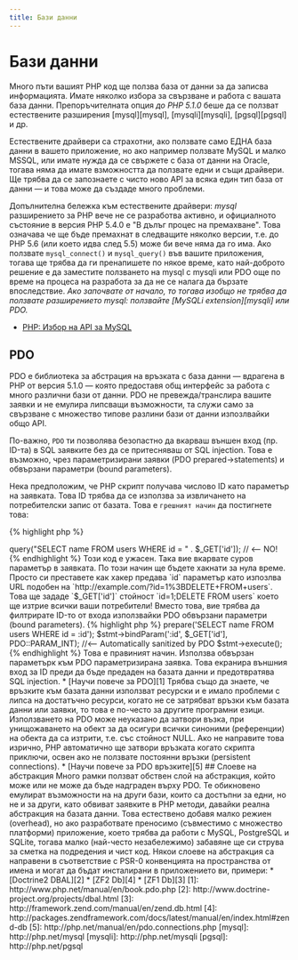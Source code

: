 ```yaml
---
title: Бази данни
---
```


# Бази данни

Много пъти вашият PHP код ще ползва база от данни за да записва информацията. Имате няколко избора за свързване и работа с вашата база данни. Препоръчителната опция _до PHP 5.1.0_ беше да се ползват естествените разширения [mysql][mysql], [mysqli][mysqli], [pgsql][pgsql] и др.

Естествените драйвери са страхотни, ако ползвате само ЕДНА база данни в вашето приложение, но ако например ползвате MySQL и малко MSSQL,
или имате нужда да се свържете с база от данни на Oracle, тогава няма да имате взможността да ползвате едни и същи драйвери. Ще трябва да се запознаете с чисто ново API за всяка един тип база от данни &mdash; и това може да създаде много проблеми.

Допълнителна бележка към естествените драйвери: _mysql_ разширението за PHP вече не се разработва активно, и официалното състояние в версия PHP 5.4.0 е
"В дълъг процес на премахване". Това означава че ще бъде премахнат в следващите няколко версии, т.е. до PHP 5.6 (или което идва след 5.5) може би вече няма да го има. Ако ползвате `mysql_connect()` и `mysql_query()` във вашите приложения, тогава ще трябва да ги пренапишете по някое време, като
най-доброто решение е да заместите ползването на mysql с mysqli или PDO още по време на процеса на разработа за да не се налага да бързате впоследствие.
_Ако започвате от начало, то тогава изобщо не трябва да ползвате разширението mysql: ползвайте [MySQLi extension][mysqli] или PDO._

* [PHP: Избор на API за MySQL](http://php.net/manual/en/mysqlinfo.api.choosing.php)

## PDO

PDO е библиотека за абстрация на връзката с база данни &mdash; вдрагена в PHP от версия 5.1.0 &mdash; която предоставя общ интерфейс за работа
с много различни бази от данни. PDO не превежда/транслира вашите заявки и не емулира липсващи възможности, та служи само за свързване с
множество типове разлини бази от данни изпозлвайки общо API.

По-важно, `PDO` ти позволява безопастно да вкарваш външен вход (пр. ID-та) в SQL заявките без да се притесняваш от SQL injection.
Това е възможно, чрез параметризирани заявки (PDO prepared->statements) и обвързани параметри (bound parameters).


Нека предположим, че PHP скрипт получава числово ID като параметър на заявката. Това ID трябва да се използва за извличането на потребителски запис от базата. Това е `грешният начин` да постигнете това:

{% highlight php %}
<?php
$pdo = new PDO('sqlite:users.db');
$pdo->query("SELECT name FROM users WHERE id = " . $_GET['id']); // <-- NO!
{% endhighlight %}

Този код е ужасен. Така вие вкарвате суров параметър в заявката. По този начин ще бъдете хакнати за нула време. Просто си преставете как хакер предава `id` параметър като изпозлва URL подобен на
`http://example.com/?id=1%3BDELETE+FROM+users`.  Това ще зададе `$_GET['id']` стойност `id=1;DELETE FROM users`
което ще изтрие всички ваши потребители! Вместо това, вие трябва да филтрирате ID-то от входа използвайки PDO обвързани параметри (bound parameters).

{% highlight php %}
<?php
$pdo = new PDO('sqlite:users.db');
$stmt = $pdo->prepare('SELECT name FROM users WHERE id = :id');
$stmt->bindParam(':id', $_GET['id'], PDO::PARAM_INT); //<-- Automatically sanitized by PDO
$stmt->execute();
{% endhighlight %}

Това е правиният начин. Използва обвързан параметърк към PDO параметризирана заявка. Това екранира външния вход за ID преди да бъде предаден на базата данни и предотвратява SQL injection.

* [Научи повече за PDO][1]

Трябва също да знаете, че връзките към базата данни използват ресурски и е имало проблеми с липса на достатъчно ресурси,
когато не се затрябват връзки към базата данни или заявки, то това е по-често за другите програмни езици. Използването на
PDO може неуказано да затвори възка, при унищожаването на обект за да осигури всички синоними (референции) на обекта да са изтрити,
т.е. със стойност NULL.  Ако не направите това изрично, PHP автоматично ще затвори връзката когато скрипта приключи,
освен ако не ползвате постоянни връзки (persistent connections).

* [Научи повече за PDO връзките][5]

## Слоеве на абстракция

Много рамки ползват обствен слой на абстракция, който може или не може да бъде надграден върху PDO. Те обикновено емулират възможности на
на други бази, които са достъпни за едни, но не и за други, като обвиват заявките в PHP методи, давайки реална абстракция на базата данни.
Това естествено добавя малко режиен (overhead), но ако разработвате преносимо (съвместимо с множество платформи) приложение,
което трябва да работи с MySQL, PostgreSQL и SQLite, тогава малко (най-често незабележимо) забавяне ще си струва за сметка на
подредения и чист код.

Някои слоеве на абстракция са направени в съответствие с PSR-0 конвенцията на пространства от имена и могат да бъдат инсталирани в приложението ви, примери:

* [Doctrine2 DBAL][2]
* [ZF2 Db][4]
* [ZF1 Db][3]

[1]: http://www.php.net/manual/en/book.pdo.php
[2]: http://www.doctrine-project.org/projects/dbal.html
[3]: http://framework.zend.com/manual/en/zend.db.html
[4]: http://packages.zendframework.com/docs/latest/manual/en/index.html#zend-db
[5]: http://php.net/manual/en/pdo.connections.php

[mysql]: http://php.net/mysql
[mysqli]: http://php.net/mysqli
[pgsql]: http://php.net/pgsql

